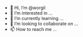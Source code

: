 - 👋 Hi, I’m @worgil
- 👀 I’m interested in ...
- 🌱 I’m currently learning ...
- 💞️ I’m looking to collaborate on ...
- 📫 How to reach me ...

<!---
worgil/worgil is a ✨ special ✨ repository because its `README.md` (this file) appears on your GitHub profile.
You can click the Preview link to take a look at your changes.
--->
